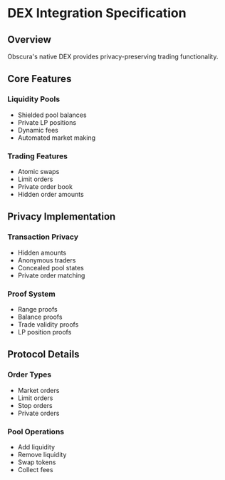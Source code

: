 # DEX Integration Specification

## Overview
Obscura's native DEX provides privacy-preserving trading functionality.

## Core Features

### Liquidity Pools
- Shielded pool balances
- Private LP positions
- Dynamic fees
- Automated market making

### Trading Features
- Atomic swaps
- Limit orders
- Private order book
- Hidden order amounts

## Privacy Implementation

### Transaction Privacy
- Hidden amounts
- Anonymous traders
- Concealed pool states
- Private order matching

### Proof System
- Range proofs
- Balance proofs
- Trade validity proofs
- LP position proofs

## Protocol Details

### Order Types
- Market orders
- Limit orders
- Stop orders
- Private orders

### Pool Operations
- Add liquidity
- Remove liquidity
- Swap tokens
- Collect fees 